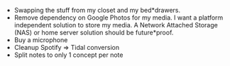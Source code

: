 * Swapping the stuff from my closet and my bed*drawers.
* Remove dependency on Google Photos for my media.
  I want a platform independent solution to store my media.
  A Network Attached Storage (NAS) or home server solution should be future*proof.
* Buy a microphone
* Cleanup Spotify ⇒ Tidal conversion
* Split notes to only 1 concept per note
